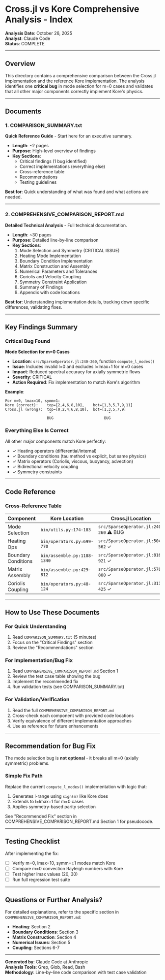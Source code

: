 # Cross.jl vs Kore Comprehensive Analysis - Index

**Analysis Date**: October 26, 2025  
**Analyst**: Claude Code  
**Status**: COMPLETE

---

## Overview

This directory contains a comprehensive comparison between the Cross.jl implementation and the reference Kore implementation. The analysis identifies one **critical bug** in mode selection for m=0 cases and validates that all other major components correctly implement Kore's physics.

---

## Documents

### 1. COMPARISON_SUMMARY.txt
**Quick Reference Guide** - Start here for an executive summary.

- **Length**: ~2 pages
- **Purpose**: High-level overview of findings
- **Key Sections**:
  - Critical findings (1 bug identified)
  - Correct implementations (everything else)
  - Cross-reference table
  - Recommendations
  - Testing guidelines

**Best for**: Quick understanding of what was found and what actions are needed.

---

### 2. COMPREHENSIVE_COMPARISON_REPORT.md
**Detailed Technical Analysis** - Full technical documentation.

- **Length**: ~30 pages
- **Purpose**: Detailed line-by-line comparison
- **Key Sections**:
  1. Mode Selection and Symmetry (CRITICAL ISSUE)
  2. Heating Mode Implementation
  3. Boundary Condition Implementation
  4. Matrix Construction and Assembly
  5. Numerical Parameters and Tolerances
  6. Coriolis and Velocity Coupling
  7. Symmetry Constraint Application
  8. Summary of Findings
  9. Appendix with code locations

**Best for**: Understanding implementation details, tracking down specific differences, validating fixes.

---

## Key Findings Summary

### Critical Bug Found
**Mode Selection for m=0 Cases**
- **Location**: `src/SparseOperator.jl:240-260`, function `compute_l_modes()`
- **Issue**: Includes invalid l=0 and excludes l=lmax+1 for m=0 cases
- **Impact**: Reduced spectral accuracy for axially symmetric flows
- **Severity**: CRITICAL
- **Action Required**: Fix implementation to match Kore's algorithm

**Example**:
```
For m=0, lmax=10, symm=1:
Kore (correct):    top=[2,4,6,8,10],    bot=[1,3,5,7,9,11]
Cross.jl (wrong):  top=[0,2,4,6,8,10],  bot=[1,3,5,7,9]
                    ^                          ^
                   BUG                       BUG
```

### Everything Else Is Correct
All other major components match Kore perfectly:
- ✓ Heating operators (differential/internal)
- ✓ Boundary conditions (tau method vs explicit, but same physics)
- ✓ Matrix operators (Coriolis, viscous, buoyancy, advection)
- ✓ Bidirectional velocity coupling
- ✓ Symmetry constraints

---

## Code Reference

### Cross-Reference Table

| Component | Kore Location | Cross.jl Location |
|-----------|---------------|-------------------|
| Mode Selection | `bin/utils.py:174-183` | `src/SparseOperator.jl:240-260` ⚠️ BUG |
| Heating Ops | `bin/operators.py:699-770` | `src/SparseOperator.jl:504-562` ✓ |
| Boundary Conditions | `bin/assemble.py:1188-1340` | `src/SparseOperator.jl:816-921` ✓ |
| Matrix Assembly | `bin/assemble.py:429-812` | `src/SparseOperator.jl:578-800` ✓ |
| Coriolis Coupling | `bin/operators.py:48-124` | `src/SparseOperator.jl:311-425` ✓ |

---

## How to Use These Documents

### For Quick Understanding
1. Read `COMPARISON_SUMMARY.txt` (5 minutes)
2. Focus on the "Critical Findings" section
3. Review the "Recommendations" section

### For Implementation/Bug Fix
1. Read `COMPREHENSIVE_COMPARISON_REPORT.md` Section 1
2. Review the test case table showing the bug
3. Implement the recommended fix
4. Run validation tests (see COMPARISON_SUMMARY.txt)

### For Validation/Verification
1. Read the full `COMPREHENSIVE_COMPARISON_REPORT.md`
2. Cross-check each component with provided code locations
3. Verify equivalence of different implementation approaches
4. Use as reference for future enhancements

---

## Recommendation for Bug Fix

The mode selection bug is **not optional** - it breaks all m=0 (axially symmetric) problems. 

### Simple Fix Path
Replace the current `compute_l_modes()` implementation with logic that:
1. Generates l-range using `sign(m)` like Kore does
2. Extends to l=lmax+1 for m=0 cases
3. Applies symmetry-based parity selection

See "Recommended Fix" section in COMPREHENSIVE_COMPARISON_REPORT.md Section 1 for pseudocode.

---

## Testing Checklist

After implementing the fix:
- [ ] Verify m=0, lmax=10, symm=±1 modes match Kore
- [ ] Compare m=0 convection Rayleigh numbers with Kore
- [ ] Test higher lmax values (20, 30)
- [ ] Run full regression test suite

---

## Questions or Further Analysis?

For detailed explanations, refer to the specific section in `COMPREHENSIVE_COMPARISON_REPORT.md`:
- **Heating**: Section 2
- **Boundary Conditions**: Section 3
- **Matrix Construction**: Section 4
- **Numerical Issues**: Section 5
- **Coupling**: Sections 6-7

---

**Generated by**: Claude Code at Anthropic  
**Analysis Tools**: Grep, Glob, Read, Bash  
**Methodology**: Line-by-line code comparison with test case validation
